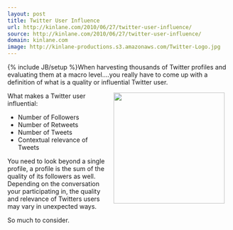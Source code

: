 ```yaml
---
layout: post
title: Twitter User Influence
url: http://kinlane.com/2010/06/27/twitter-user-influence/
source: http://kinlane.com/2010/06/27/twitter-user-influence/
domain: kinlane.com
image: http://kinlane-productions.s3.amazonaws.com/Twitter-Logo.jpg
---
```

{% include JB/setup %}When harvesting thousands of Twitter profiles and evaluating them at a macro level....you really have to come up with a definition of what is a quality or influential Twitter user.<img class="alignnone" style="padding: 15px;" title="Twitter" src="http://kinlane-productions.s3.amazonaws.com/Twitter-Logo.jpg" alt="" width="250" align="right" /><p></p>
What makes a Twitter user influential:
<ul class="mainlist">
	<li>Number of Followers</li>
	<li>Number of Retweets</li>
	<li>Number of Tweets</li>
	<li>Contextual relevance of Tweets</li>
</ul>
You need to look beyond a single profile, a profile is the sum of the quality of its followers as well. Depending on the conversation your participating in, the quality and relevance of Twitters users may vary in unexpected ways.<p></p>
So much to consider.